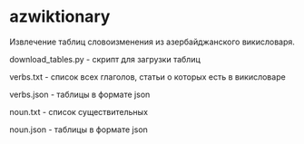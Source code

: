 # azwiktionary
Извлечение таблиц словоизменения из азербайджанского викисловаря.

 download_tables.py - скрипт для загрузки таблиц
  
  verbs.txt - список всех глаголов, статьи о которых есть в викисловаре
  
  verbs.json - таблицы в формате json
  
  noun.txt - список существительных
  
  noun.json - таблицы в формате json
